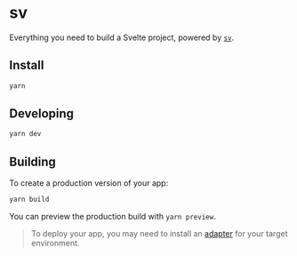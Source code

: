 # sv

Everything you need to build a Svelte project, powered by [`sv`](https://github.com/sveltejs/cli).

## Install

```bash
yarn
```

## Developing

```bash
yarn dev
```

## Building

To create a production version of your app:

```bash
yarn build
```

You can preview the production build with `yarn preview`.

> To deploy your app, you may need to install an [adapter](https://svelte.dev/docs/kit/adapters) for your target environment.
